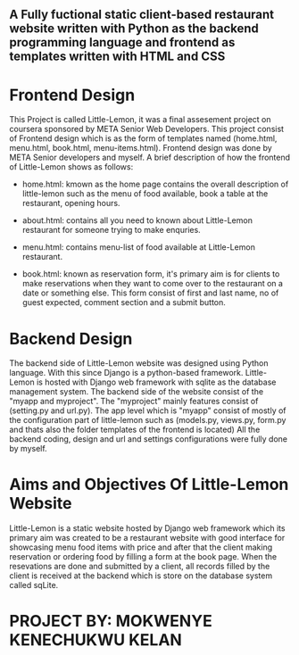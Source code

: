 ## A Fully fuctional static client-based restaurant website written with Python as the backend programming language and frontend as templates written with HTML and CSS ##

# Frontend Design #
This Project is called Little-Lemon, it was a final assesement project on coursera sponsored by META Senior Web Developers. 
This project consist of Frontend design which is as the form of templates named (home.html, menu.html, book.html, menu-items.html).
Frontend design was done by META Senior developers and myself. A brief description of how the frontend of Little-Lemon shows as follows:


* home.html: kmown as the home page contains the overall description of little-lemon such as the menu of food available, book a table at the restaurant, opening hours.

* about.html: contains all you need to known about Little-Lemon restaurant for someone trying to make enquries.

* menu.html: contains menu-list of food available at Little-Lemon restaurant.

* book.html: known as reservation form, it's primary aim is for clients to make reservations when they want to come over to the restaurant on a date or something else. 
This form consist of first and last name, no of guest expected, comment section and a submit button.

# Backend Design #
The backend side of Little-Lemon website was designed using Python language. 
With this since Django is a python-based framework.
Little-Lemon is hosted with Django web framework with sqlite as the database management system. 
The backend side of the website consist of the "myapp and myproject". 
The "myproject" mainly features consist of (setting.py and url.py).
The app level which is "myapp" consist of mostly of the configuration part of little-lemon such as (models.py, views.py, form.py and thats also the folder templates of the frontend is located)
All the backend coding, design and url and settings configurations were fully done by myself.


# Aims and Objectives Of Little-Lemon Website #
Little-Lemon is a static website hosted by Django web framework which its primary aim was created to be a restaurant website with good interface for showcasing menu food items with price and after that the client making reservation or ordering food by filling a form at the book page.
When the resevations are done and submitted by a client, all records filled by the client is received at the backend which is store on the database system called sqLite.



# PROJECT BY: MOKWENYE KENECHUKWU KELAN #
